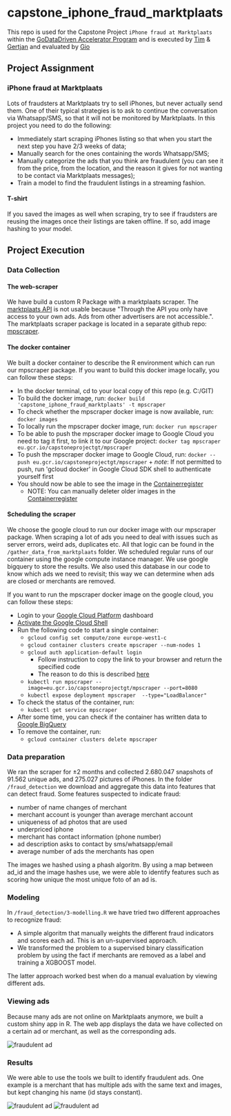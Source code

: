 # capstone_iphone_fraud_marktplaats
This repo is used for the Capstone Project `iPhone fraud at Marktplaats` within the [GoDataDriven Accelerator Program](https://godatadriven.com/data-science-accelerator-program) and is executed by [Tim](https://github.com/timvink) & [Gertjan](https://github.com/G3rtjan) and evaluated by [Gio](https://github.com/gglanzani)

## Project Assignment

### iPhone fraud at Marktplaats

Lots of fraudsters at Marktplaats try to sell iPhones, but never actually send them. One of their
typical strategies is to ask to continue the conversation via Whatsapp/SMS, so that it will not be
monitored by Marktplaats. In this project you need to do the following:

+ Immediately start scraping iPhones listing so that when you start the next step you have 2/3
  weeks of data;
+ Manually search for the ones containing the words Whatsapp/SMS;
+ Manually categorize the ads that you think are fraudulent (you can see it from the price, from
  the location, and the reason it gives for not wanting to be contact via Marktplaats messages);
+ Train a model to find the fraudulent listings in a streaming fashion.

#### T-shirt

If you saved the images as well when scraping, try to see if fraudsters are reusing the images
once their listings are taken offline. If so, add image hashing to your model.

## Project Execution

### Data Collection

#### The web-scraper
We have build a custom R Package with a marktplaats scraper. The [marktplaats API](https://api.marktplaats.nl/docs/v1/overview.html) is not usable because "Through the API you only have access to your own ads. Ads from other advertisers are not accessible.". The marktplaats scraper package is located in a separate github repo: [mpscraper](https://github.com/timvink/mpscraper).

#### The docker container
We built a docker container to describe the R environment which can run our mpscraper package.
If you want to build this docker image locally, you can follow these steps:

+ In the docker terminal, cd to your local copy of this repo (e.g. C:/GIT)
+ To build the docker image, run: `docker build 'capstone_iphone_fraud_marktplaats' -t mpscraper`
+ To check whether the mpscraper docker image is now available, run: `docker images`
+ To locally run the mpscraper docker image, run: `docker run mpscraper`
+ To be able to push the mpscraper docker image to Google Cloud you need to tag it first, to link it to our Google project: `docker tag mpscraper eu.gcr.io/capstoneprojectgt/mpscraper`
+ To push the mpscraper docker image to Google Cloud, run: `docker -- push eu.gcr.io/capstoneprojectgt/mpscraper`
		+ _note_: If not permitted to push, run 'gcloud docker' in Google Cloud SDK shell to authenticate yourself first
+ You should now be able to see the image in the [Containerregister](https://console.cloud.google.com/kubernetes/images/list?project=capstoneprojectgt)
    + NOTE: You can manually deleter older images in the [Containerregister](https://console.cloud.google.com/kubernetes/images/list?project=capstoneprojectgt)

#### Scheduling the scraper

We choose the google cloud to run our docker image with our mpscraper package.
When scraping a lot of ads you need to deal with issues such as server errors, weird ads, duplicates etc.
All that logic can be found in the `/gather_data_from_marktplaats` folder. We scheduled regular runs of our container
using the google compute instance manager. We use google bigquery to store the results. We also used this database in our code to know which ads we need to revisit; this way we can determine when ads are closed or merchants are removed.

If you want to run the mpscraper docker image on the google cloud, you can follow these steps:

+ Login to your [Google Cloud Platform](console.cloud.google.com) dashboard
+ [Activate the Google Cloud Shell](https://cloud.google.com/shell/docs/starting-cloud-shell)
+ Run the following code to start a single container:
	+ `gcloud config set compute/zone europe-west1-c`
	+ `gcloud container clusters create mpscraper --num-nodes 1`
	+ `gcloud auth application-default login`
		+ Follow instruction to copy the link to your browser and return the specified code
		+ The reason to do this is described [here](https://developers.google.com/identity/protocols/application-default-credentials)
	+ `kubectl run mpscraper --image=eu.gcr.io/capstoneprojectgt/mpscraper --port=8080`
	+ `kubectl expose deployment mpscraper  --type="LoadBalancer"`
+ To check the status of the container, run:
	+ `kubectl get service mpscraper`
+ After some time, you can check if the container has written data to [Google BigQuery](https://bigquery.cloud.google.com/dataset/capstoneprojectgt:mplaats_ads)
+ To remove the container, run:
	+ `gcloud container clusters delete mpscraper`

### Data preparation

We ran the scraper for ±2 months and collected 2.680.047 snapshots of 91.562 unique ads, and 275.027 pictures of iPhones.
In the folder `/fraud_detection` we download and aggregate this data into features that can detect fraud. Some features suspected to indicate fraud:

- number of name changes of merchant
- merchant account is younger than average merchant account
- uniqueness of ad photos that are used
- underpriced iphone
- merchant has contact information (phone number)
- ad description asks to contact by sms/whatsapp/email
- average number of ads the merchants has open

The images we hashed using a phash algoritm. By using a map between ad_id and the image hashes use, we were able to identify features such as scoring how unique the most unique foto of an ad is.

### Modeling

In `/fraud_detection/3-modelling.R` we have tried two different approaches to recognize fraud:

- A simple algoritm that manually weights the different fraud indicators and scores each ad. This is an un-supervised approach.
- We transformed the problem to a supervised binary classification problem by using the fact if merchants are removed as a label and training a XGBOOST model.

The latter approach worked best when do a manual evaluation by viewing different ads.  

### Viewing ads

Because many ads are not online on Marktplaats anymore, we built a custom shiny app in R.
The web app displays the data we have collected on a certain ad or merchant, as well as
the corresponding ads.

![fraudulent ad](data/img/feature_imp.png)

### Results

We were able to use the tools we built to identify fraudulent ads. One example is a merchant that has multiple ads with the same text and images, but kept changing his name (id stays constant).

![fraudulent ad](data/img/fraud_ad1.png)
![fraudulent ad](data/img/fraud_ad2.png)
